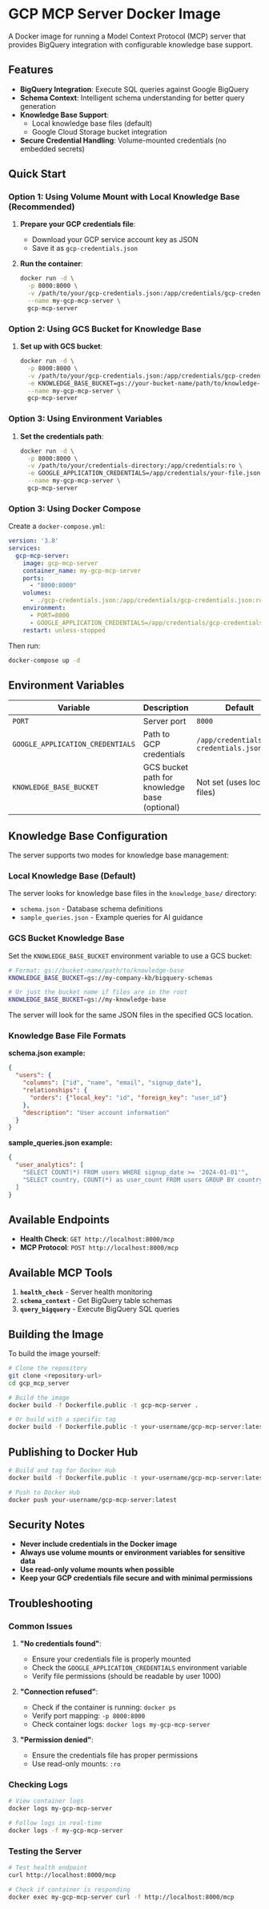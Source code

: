 # GCP MCP Server Docker Image

A Docker image for running a Model Context Protocol (MCP) server that provides BigQuery integration with configurable knowledge base support.

## Features

- **BigQuery Integration**: Execute SQL queries against Google BigQuery
- **Schema Context**: Intelligent schema understanding for better query generation
- **Knowledge Base Support**: 
  - Local knowledge base files (default)
  - Google Cloud Storage bucket integration
- **Secure Credential Handling**: Volume-mounted credentials (no embedded secrets)

## Quick Start

### Option 1: Using Volume Mount with Local Knowledge Base (Recommended)

1. **Prepare your GCP credentials file**:
   - Download your GCP service account key as JSON
   - Save it as `gcp-credentials.json`

2. **Run the container**:
   ```bash
   docker run -d \
     -p 8000:8000 \
     -v /path/to/your/gcp-credentials.json:/app/credentials/gcp-credentials.json:ro \
     --name my-gcp-mcp-server \
     gcp-mcp-server
   ```

### Option 2: Using GCS Bucket for Knowledge Base

1. **Set up with GCS bucket**:
   ```bash
   docker run -d \
     -p 8000:8000 \
     -v /path/to/your/gcp-credentials.json:/app/credentials/gcp-credentials.json:ro \
     -e KNOWLEDGE_BASE_BUCKET=gs://your-bucket-name/path/to/knowledge-base \
     --name my-gcp-mcp-server \
     gcp-mcp-server
   ```

### Option 3: Using Environment Variables

1. **Set the credentials path**:
   ```bash
   docker run -d \
     -p 8000:8000 \
     -v /path/to/your/credentials-directory:/app/credentials:ro \
     -e GOOGLE_APPLICATION_CREDENTIALS=/app/credentials/your-file.json \
     --name my-gcp-mcp-server \
     gcp-mcp-server
   ```

### Option 3: Using Docker Compose

Create a `docker-compose.yml`:

```yaml
version: '3.8'
services:
  gcp-mcp-server:
    image: gcp-mcp-server
    container_name: my-gcp-mcp-server
    ports:
      - "8000:8000"
    volumes:
      - ./gcp-credentials.json:/app/credentials/gcp-credentials.json:ro
    environment:
      - PORT=8000
      - GOOGLE_APPLICATION_CREDENTIALS=/app/credentials/gcp-credentials.json
    restart: unless-stopped
```

Then run:
```bash
docker-compose up -d
```

## Environment Variables

| Variable | Description | Default |
|----------|-------------|---------|
| `PORT` | Server port | `8000` |
| `GOOGLE_APPLICATION_CREDENTIALS` | Path to GCP credentials | `/app/credentials/gcp-credentials.json` |
| `KNOWLEDGE_BASE_BUCKET` | GCS bucket path for knowledge base (optional) | Not set (uses local files) |

## Knowledge Base Configuration

The server supports two modes for knowledge base management:

### Local Knowledge Base (Default)
The server looks for knowledge base files in the `knowledge_base/` directory:
- `schema.json` - Database schema definitions
- `sample_queries.json` - Example queries for AI guidance

### GCS Bucket Knowledge Base
Set the `KNOWLEDGE_BASE_BUCKET` environment variable to use a GCS bucket:
```bash
# Format: gs://bucket-name/path/to/knowledge-base
KNOWLEDGE_BASE_BUCKET=gs://my-company-kb/bigquery-schemas

# Or just the bucket name if files are in the root
KNOWLEDGE_BASE_BUCKET=gs://my-knowledge-base
```

The server will look for the same JSON files in the specified GCS location.

### Knowledge Base File Formats

**schema.json example:**
```json
{
  "users": {
    "columns": ["id", "name", "email", "signup_date"],
    "relationships": {
      "orders": {"local_key": "id", "foreign_key": "user_id"}
    },
    "description": "User account information"
  }
}
```

**sample_queries.json example:**
```json
{
  "user_analytics": [
    "SELECT COUNT(*) FROM users WHERE signup_date >= '2024-01-01'",
    "SELECT country, COUNT(*) as user_count FROM users GROUP BY country"
  ]
}
```

## Available Endpoints

- **Health Check**: `GET http://localhost:8000/mcp`
- **MCP Protocol**: `POST http://localhost:8000/mcp`

## Available MCP Tools

1. **`health_check`** - Server health monitoring
2. **`schema_context`** - Get BigQuery table schemas
3. **`query_bigquery`** - Execute BigQuery SQL queries

## Building the Image

To build the image yourself:

```bash
# Clone the repository
git clone <repository-url>
cd gcp_mcp_server

# Build the image
docker build -f Dockerfile.public -t gcp-mcp-server .

# Or build with a specific tag
docker build -f Dockerfile.public -t your-username/gcp-mcp-server:latest .
```

## Publishing to Docker Hub

```bash
# Build and tag for Docker Hub
docker build -f Dockerfile.public -t your-username/gcp-mcp-server:latest .

# Push to Docker Hub
docker push your-username/gcp-mcp-server:latest
```

## Security Notes

- **Never include credentials in the Docker image**
- **Always use volume mounts or environment variables for sensitive data**
- **Use read-only volume mounts when possible**
- **Keep your GCP credentials file secure and with minimal permissions**

## Troubleshooting

### Common Issues

1. **"No credentials found"**:
   - Ensure your credentials file is properly mounted
   - Check the `GOOGLE_APPLICATION_CREDENTIALS` environment variable
   - Verify file permissions (should be readable by user 1000)

2. **"Connection refused"**:
   - Check if the container is running: `docker ps`
   - Verify port mapping: `-p 8000:8000`
   - Check container logs: `docker logs my-gcp-mcp-server`

3. **"Permission denied"**:
   - Ensure the credentials file has proper permissions
   - Use read-only mounts: `:ro`

### Checking Logs

```bash
# View container logs
docker logs my-gcp-mcp-server

# Follow logs in real-time
docker logs -f my-gcp-mcp-server
```

### Testing the Server

```bash
# Test health endpoint
curl http://localhost:8000/mcp

# Check if container is responding
docker exec my-gcp-mcp-server curl -f http://localhost:8000/mcp
```
